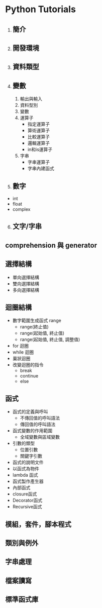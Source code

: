 # Python Tutorials

1. ## 簡介

2. ## 開發環境

3. ## 資料類型

4. ## 變數

    1. 輸出與輸入
    2. 資料型別
    3. 變數
    4. 運算子
        - 指定運算子
        - 算術運算子
        - 比較運算子
        - 邏輯運算子
        - in和is運算子
    5. 字串
        - 字串運算子
        - 字串內建函式

5. ## 數字
  * int 
  * float
  * complex

6. ## 文字/字串


## comprehension 與 generator

## 選擇結構
- 單向選擇結構
- 雙向選擇結構
- 多向選擇結構

## 迴圈結構
- 數字範圍生成函式 range
    * range(終止值)
    * range(起始值, 終止值)
    * range(起始值, 終止值, 調整值)
- for 迴圈
- while 迴圈
- 巢狀迴圈
- 改變迴圈的指令
    * break
    * continue
    * else

## 函式
- 函式的定義與呼叫
   * 不傳回值的呼叫語法
   * 傳回值的呼叫語法
- 函式變數的作用範圍
   * 全域變數與區域變數
- 引數的類型
   * 位置引數
   * 關鍵字引數
- 函式的說明文件
- 以函式為物件
- lambda 函式
- 函式製作產生器
- 內部函式
- closure函式
- Decorator函式
- Recursive函式

## 模組，套件，腳本程式

## 類別與例外

## 字串處理

## 檔案讀寫

## 標準函式庫



